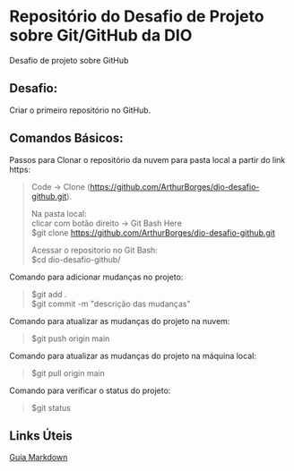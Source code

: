 # Repositório do Desafio de Projeto sobre Git/GitHub da DIO
Desafio de projeto sobre GitHub

## Desafio:
Criar o primeiro repositório no GitHub.

## Comandos Básicos:  
Passos para Clonar o repositório da nuvem para pasta local a partir do link https:  
>Code -> Clone (https://github.com/ArthurBorges/dio-desafio-github.git).  
>
>Na pasta local:  
>clicar com botão direito -> Git Bash Here  
>$git clone https://github.com/ArthurBorges/dio-desafio-github.git  
>
>Acessar o repositorio no Git Bash:  
>$cd dio-desafio-github/

Comando para adicionar mudanças no projeto:
>$git add .  
>$git commit -m "descrição das mudanças"

Comando para atualizar as mudanças do projeto na nuvem:
>$git push origin main

Comando para atualizar as mudanças do projeto na máquina local:
>$git pull origin main

Comando para verificar o status do projeto:
>$git status

## Links Úteis
[Guia Markdown](https://www.markdownguide.org/)
